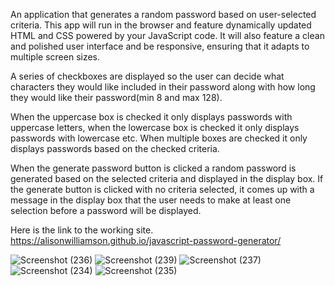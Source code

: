 
An application that generates a random password based on user-selected criteria. This app will run in the browser and feature dynamically updated HTML and CSS powered by your JavaScript code. It will also feature a clean and polished user interface and be responsive, ensuring that it adapts to multiple screen sizes.


A series of checkboxes are displayed so the user can decide what characters they 
would like included in their password along with how long they would like their password(min 8 and max 128). 

When the uppercase box is checked it only displays passwords with uppercase letters, when the lowercase box is checked it only displays passwords with lowercase etc. When multiple boxes are checked it only displays passwords based on the checked criteria. 

When the generate password button is clicked a random password is generated based on the selected criteria and displayed in the display box. If the generate button is clicked with no criteria selected, it comes up with a message in the display box that the user needs to make at least one selection before a password will be displayed.

Here is the link to the working site. 
https://alisonwilliamson.github.io/javascript-password-generator/

![Screenshot (236)](https://user-images.githubusercontent.com/54878075/85973455-c341d980-b9a0-11ea-92a4-b4411eee95ac.jpg)
![Screenshot (239)](https://user-images.githubusercontent.com/54878075/85973456-c3da7000-b9a0-11ea-9887-2b3bd9c2d909.jpg)
![Screenshot (237)](https://user-images.githubusercontent.com/54878075/85973457-c3da7000-b9a0-11ea-8c7f-d45cb1b6f215.jpg)
![Screenshot (234)](https://user-images.githubusercontent.com/54878075/85973458-c3da7000-b9a0-11ea-89e3-c2d862b4b220.jpg)
![Screenshot (235)](https://user-images.githubusercontent.com/54878075/85973459-c4730680-b9a0-11ea-9686-8a9537002135.jpg)